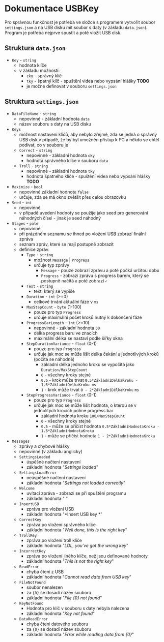 # Dokumentace USBKey
Pro správnou funkčnost je potřeba ve složce s programem vytvořit soubor `settings.json` a na USB disku mít soubor s daty (v základu `data.json`). Program je potřeba nejprve spustit a poté vložit USB disk.

## Struktura `data.json`
- `Key` - `string`
  - hodnota klíče
  - v základu možnosti:
    - `cky` - správný klíč
    - `tky` - špatný klíč - spuštění videa nebo vypsání hlášky **TODO**
    - je možné definovat v souboru `settings.json`

## Struktura `settings.json`
- `DataFileName` - `string`
  - nepovinné - základní hodnota `data`
  - název souboru s daty na USB disku
- `Keys`
  - možnost nastavení klíčů, aby nebylo zřejmé, zda se jedná o správný USB disk v případě, že by byl umožněn přístup k PC a někdo se chtěl podívat, co v souboru je
  - `Correct` - `string`
    - nepovinné - základní hodnota `cky`
    - hodnota správného klíče v souboru `data`
  - `Troll` - `string`
    - nepovinné - základní hodnota `tky`
    - hodnota špatného klíče - spuštění videa nebo vypsání hlášky **TODO**
- `Maximize` - `bool`
  - nepovinné základní hodnota `false`
  - určuje, zda se má okno zvětšit přes celou obrazovku
- `Seed` - `int`
  - nepovinné
  - v případě uvedení hodnoty se použije jako seed pro generování náhodných čísel - jinak je seed náhodný
- `Stages` - `pole`
  - nepovinné
  - při prázdném seznamu se ihned po vložení USB zobrazí finální zpráva
  - seznam zpráv, které se mají postupně zobrazit
  - definice zpráv:
    - `Type` - `string`
      - možnost `Message` | `Progress`
      - určuje typ zprávy
        - `Message` - pouze zobrazí zprávu a poté počká určitou dobu
        - `Progress` - zobrazí zprávu s progress barem, který se postupně načítá a poté zobrazí `✓`
    - `Text` - `string`
      - text, který se vypíše
    - `Duration` - `int` (>=0)
      - celkové trvání aktuální fáze v `ms`
    - `MaxStepCount` - `byte` (1-100)
      - pouze pro typ `Progress`
      - určuje maximální počet kroků nutný k dokončení fáze
    - `ProgressBarLength` - `int` (>=10)
      - nepovinné - základní hodnota `30`
      - délka progress baru ve znacích
      - maximální délka se nastaví podle šířky okna
    - `StepDurationVariance` - `float` (0-1)
      - pouze pro typ `Progress`
      - určuje jak moc se může lišit délka čekání u jednotlivých kroků (počítá se náhodně)
        - základní délka jednoho kroku se vypočítá jako `Duration/MaxStepCount`
        - `0` - všechny kroky stejné
        - `0.5` - krok může trvat `0.5*ZákladníDélkaKroku - 1.5*ZákladníDélkaKroku ms`
        - `1` - krok může trvat `0 - 2*ZákladníDélkaKroku` `ms`
    - `StepProgressVariance` - `float` (0-1)
      - pouze pro typ `Progress`
      - určuje jak moc se může lišit hodnota, o kterou se v jednolitých krocích pohne progress bar
        - základní hodnota kroku `100/MaxStepCount`
        - `0` - všechny kroky stejné
        - `0.5` - může se přičíst hodnota `0.5*ZákladníHodnotaKroku - 1.5*ZákladníHodnotaKroku`
        - `1` - může se přičíst hodnota `1 - 2*ZákladníHodnotaKroku`
- `Messages`
  - zprávy a chybové hlášky
  - nepovinné (v základu anglicky)
  - `SettingsLoaded`
    - úspěšné načtení nastavení
    - základní hodnota "*Settings loaded*"
  - `SettingsLoadError` 
    - neúspěšné načtení nastavení
    - základní hodnota "*Settings not loaded correctly*"
  - `Welcome` 
    - uvítací zpráva - zobrazí se při spuštění programu
    - základní hodnota " "
  - `InsertUSB` 
    - zpráva pro vložení USB
    - základní hodnota "*Insert USB key *"
  - `CorrectKey` 
    - zpráva po vložení správného klíče
    - základní hodnota "*Well done, this is the right key*"
  - `TrollKey` 
    - zpráva po vložení troll klíče
    - základní hodnota "*LOL, you've got the wrong key*"
  - `IncorrectKey` 
    - zpráva po vložení jiného klíče, než jsou definované hodnoty
    - základní hodnota "*This is not the right key*"
  - `ReadError` 
    - chyba čtení z USB
    - základní hodnota "*Cannot read data from USB key*"
  - `FileNotFound` 
    - soubor nenalezen
    - za `{0}` se dosadí název souboru
    - základní hodnota "*File {0} not found*"
  - `KeyNotFound` 
    - Hodnota pro klíč v souboru s daty nebyla nalezena
    - základní hodnota "*Key not found*"
  - `DataReadError` 
    - chyba čtení datového souboru
    - za `{0}` se dosadí název souboru
    - základní hodnota "*Error while reading data from {0}*"
